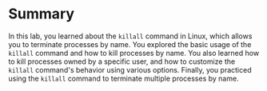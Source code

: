 # Summary

In this lab, you learned about the `killall` command in Linux, which allows you to terminate processes by name. You explored the basic usage of the `killall` command and how to kill processes by name. You also learned how to kill processes owned by a specific user, and how to customize the `killall` command's behavior using various options. Finally, you practiced using the `killall` command to terminate multiple processes by name.
